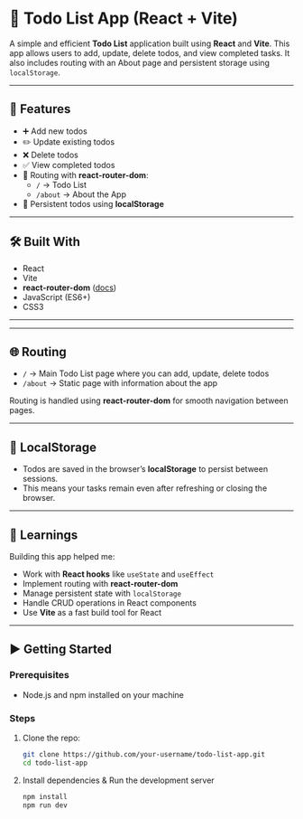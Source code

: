 # 📝 Todo List App (React + Vite)

A simple and efficient **Todo List** application built using **React** and **Vite**. This app allows users to add, update, delete todos, and view completed tasks. It also includes routing with an About page and persistent storage using `localStorage`.

---

## 🚀 Features

- ➕ Add new todos
- ✏️ Update existing todos
- ❌ Delete todos
- ✅ View completed todos
- 🔄 Routing with **react-router-dom**:
  - `/` → Todo List
  - `/about` → About the App
- 💾 Persistent todos using **localStorage**

---

## 🛠️ Built With

- React
- Vite
- **react-router-dom** ([docs](https://reactrouter.com/6.30.1/routers/create-browser-router))  
- JavaScript (ES6+)
- CSS3

---

---

## 🌐 Routing

- `/` → Main Todo List page where you can add, update, delete todos
- `/about` → Static page with information about the app

Routing is handled using **react-router-dom** for smooth navigation between pages.

---

## 💾 LocalStorage

- Todos are saved in the browser’s **localStorage** to persist between sessions.
- This means your tasks remain even after refreshing or closing the browser.

---

## 🧠 Learnings

Building this app helped me:

- Work with **React hooks** like `useState` and `useEffect`
- Implement routing with **react-router-dom**
- Manage persistent state with `localStorage`
- Handle CRUD operations in React components
- Use **Vite** as a fast build tool for React

---

## ▶️ Getting Started

### Prerequisites

- Node.js and npm installed on your machine

### Steps

1. Clone the repo:

   ```bash
   git clone https://github.com/your-username/todo-list-app.git
   cd todo-list-app

2. Install dependencies & Run the development server

   ```bash
   npm install
   npm run dev
